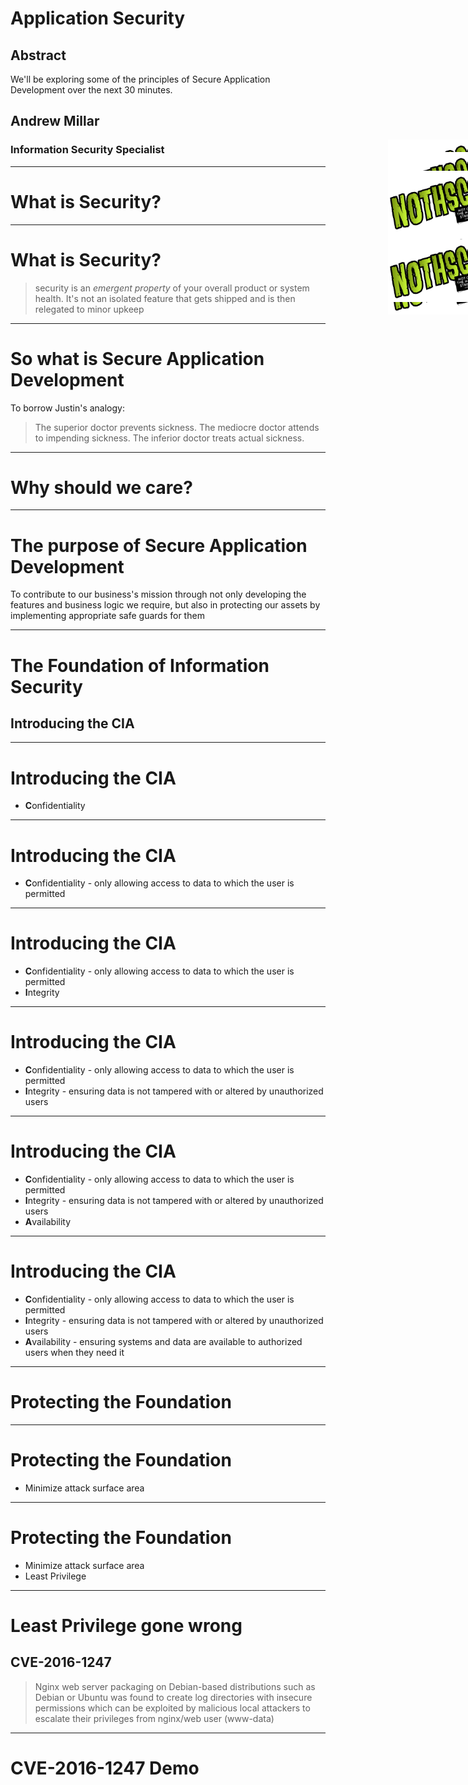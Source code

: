 <!-- $theme: default -->
<style>
aside::before { 
    content: "Speaker notes:";
    font-weight: bold;
}
aside {
    width: 850px;
    border: 1px black solid;
    padding: 5px 5px 5px 5px;
    font-size: 12px;
    line-height: 15px;
    background-color: #EFEFEF;
    display: none;
    position: absolute;
    bottom: 15px;
}
</style>
<!-- footer: 01 :: Practical Application Security-->
<!-- page_number: true -->

# Application Security

## Abstract

We'll be exploring some of the principles of Secure Application Development over the next 30 minutes.
## Andrew Millar
### Information Security Specialist

<img src="images/logo.png" style="position:absolute; right: -60px; top: 480px; height: 100px;">

---
# What is Security?

<aside>
App security is a huge topic, but I hope to cover the basics in this talk.
Before we dive into secure development, lets first describe what security is
To quote Justin Schuh, An Engineer on the Google Chrome Security Team
</aside>

<img src="images/logo.png" style="position:absolute; right: -60px; top: 305px; height: 100px;">

---
# What is Security?

<aside>
Similar to your own personal health, security needs ongoing maintenance and upkeep. There is no, one single thing you can do and then call something secure - it takes on going work and upkeep to call something secure. One cannot call oneself fit after going to the gym once - it take persistence and hard work. Even then, it still might not be 100% secure but the distinction is you've done all that you reasonably can to make it secure.
</aside>

> security is an *_emergent property_* of your overall product or system health. It's not an isolated feature that gets shipped and is then relegated to minor upkeep


<img src="images/logo.png" style="position:absolute; right: -60px; top: 375px; height: 100px;">

---

# So what is Secure Application Development

To borrow Justin's analogy:

> The superior doctor prevents sickness. The mediocre doctor attends to impending sickness. The inferior doctor treats actual sickness.

<aside>
We ain't doctors, we're developers but the idea is the same. We want to prevent _"sickness"_ in our applications. 
</aside>
<img src="images/logo.png" style="position:absolute; right: -60px; top: 435px; height: 100px;">

---
# Why should we care?
<aside>
as crucial as maintaining a secure environment is, applications often are not being designed and developed with security in mind.

Companies have information assets. In order to maintain  our competitive
advantage, we must protect those assets. They've got to be shared carefully and intelligently with customers, business partners, and employees

We need to protect our assets from threats that might cause harm to the company, be it financial loss, reputational damage, loss of confidence or even regulatory fines
</aside>
<img src="images/logo.png" style="position:absolute; right: -60px; top: 305px; height: 100px;">

---
# The purpose of Secure Application Development

To contribute to our business's mission through not only developing the features and business logic we require, but also in protecting our assets by implementing appropriate safe guards for them

<img src="images/logo.png" style="position:absolute; right: -60px; top: 405px; height: 100px;">

---
# The Foundation of Information Security
## Introducing the **CIA**

<aside>
Information Security is founded on three basic premises, does anyone know what they are?
</aside>
<img src="images/logo.png" style="position:absolute; right: -60px; top: 345px; height: 100px;">

---
# Introducing the CIA

* **C**onfidentiality
<img src="images/logo.png" style="position:absolute; right: -60px; top: 325px; height: 100px;">

---
# Introducing the CIA

* **C**onfidentiality - only allowing access to data to which the user is permitted

<img src="images/logo.png" style="position:absolute; right: -60px; top: 355px; height: 100px;">

---
# Introducing the CIA

* **C**onfidentiality - only allowing access to data to which the user is permitted
* **I**ntegrity

<img src="images/logo.png" style="z-index:-1; position:absolute; right: -60px; top: 380px; height: 100px;">

---
# Introducing the CIA

* **C**onfidentiality - only allowing access to data to which the user is permitted
* **I**ntegrity - ensuring data is not tampered with or altered by unauthorized users
<img src="images/logo.png" style="position:absolute; right: -60px; top: 395px; height: 100px;">

---
# Introducing the CIA

* **C**onfidentiality - only allowing access to data to which the user is permitted
* **I**ntegrity - ensuring data is not tampered with or altered by unauthorized users
* **A**vailability

<img src="images/logo.png" style="position:absolute; right: -60px; top: 430px; height: 100px;">

---
# Introducing the CIA

* **C**onfidentiality - only allowing access to data to which the user is permitted
* **I**ntegrity - ensuring data is not tampered with or altered by unauthorized users
* **A**vailability - ensuring systems and data are available to authorized users when they need it
 
<aside>
Availability is often not seen as a security concern, but it really is. As a specific example, OCSP (Online Certificate Status Protocol) is the replacement for Certificate Revocation Lists which grew too large to be of any use - by the time you finished downloading a CRL, it was out of date. OCSP allows for example, browsers to check if a certificate is still valid or not. If the OCSP service is unavailable, the browser can't be sure if the cert is trustworthy. What happens then? Does it continue anyway with a potentially compromised certificate, or does it fail hard and deny service to the user. Most browsers do the former.

In a much more general sense, the security of a business depends on its systems being available. The future of an ecommerce site for example, will not be very certain if its systems are down and customer can't buy things.
</aside>
<img src="images/logo.png" style="position:absolute; right: -60px; top: 450px; height: 100px;">

---
# Protecting the Foundation
<aside>
So how do we protect our Foundation?
</aside>
<img src="images/logo.png" style="position:absolute; right: -60px; top: 300px; height: 100px;">

---
# Protecting the Foundation
<aside>
Every feature added to an application adds a certain amount of risk to the overall system. The aim for secure development is to reduce the overall risk by reducing the attack surface area.

For example, say a web application enhances their online help with a search function. 
Might be vulnerable to SQL injection attacks. 

If limited to authorized users, the likelihood of attack is reduced. 

If search function was gated through centralised data validation routines, the attack surface for SQL injection is dramatically reduced.

However, if the whole help feature was re-written to eliminate the need for search function (through better user interface, for example), this practically eliminates the attack surface area all together.
</aside>

* Minimize attack surface area
<img src="images/logo.png" style="position:absolute; right: -60px; top: 320px; height: 100px;">

---
# Protecting the Foundation
<aside>
least privilege recommends that accounts, services etc have the least amount of privilege required to perform their business processes. This encompasses user rights and resource permissions such as CPU limits, memory, network access, and file system permissions.
</aside>

* Minimize attack surface area
* Least Privilege
<img src="images/logo.png" style="position:absolute; right: -60px; top: 350px; height: 100px;">

---
# Least Privilege gone wrong
## CVE-2016-1247

> Nginx web server packaging on Debian-based distributions such as Debian or Ubuntu was found to create log directories with insecure permissions which can be exploited by malicious local attackers to escalate their privileges from nginx/web user (www-data)

<aside>
The problem was simply that the user nginx runs as (www-data in this case) could *write* to the Nginx error log. Nginx usually keeps a privileged process running to write logs, bind to port &lt; 1024, so there is no need for the www-data user to have write permission to the log files.
</aside>
<img src="images/logo.png" style="position:absolute; right: -60px; top: 460px; height: 100px;">

---
# CVE-2016-1247 Demo
  <link rel="stylesheet" type="text/css" href="asciinema-player.css" />
 <asciinema-player src="njinxed.json"></asciinema-player>
   <script src="asciinema-player.js"></script>
<aside>
This vulnerability was found and POC written by Dawid Golunksi of legalhackers.com.
We copy /bin/bash to /tmp and compile a shared library to chown our tmp bash to root and setuid.
delete the error log and symlink it to ld.preload.so. Logrotate kicks in around 6 am and reloads nginx after rotating the logs. 

Nginx recreates the error log, following the symlink to ld.preload.so. This ends up being created and owned by www-data. 

Now we add our library to ld.preload, call a setuid binary such as sudo (to run something as root), this loads our library and changes the permissions of our tmp bash, then we just run our tmp bash. 

---
# Protecting the Foundation
<aside>
This is the idea that more is better, where one control would be a good thing, more controls that approach the risk from a different angle are better.

Defense in Depth often looks like Tier-Based control, for instance you might validate and sanitise user-supplied data before storing it in the database. An additional control would be html encoding that user-supplied data when its read back from the database.</aside>

* Minimize attack surface area
* Least Privilege
* Defense in Depth
<img src="images/logo.png" style="position:absolute; right: -60px; top: 375px; height: 100px;">

---
# Protecting the Foundation
<aside>
The default experience of a system should be secure and it should be up to the user to reduce their security (if they're allowed to that is)
</aside>

* Minimize attack surface area
* Least Privilege
* Defense in Depth
* Secure Defaults
<img src="images/logo.png" style="position:absolute; right: -60px; top: 400px; height: 100px;">

---
# Protecting the Foundation
<aside>
The default experience of a system should be secure and it should be up to the user to reduce their security (if they're allowed to that is)
</aside>

* Minimize attack surface area
* Least Privilege
* Defense in Depth
* Secure Defaults
* Fail Securely
<img src="images/logo.png" style="position:absolute; right: -60px; top: 430px; height: 100px;">

---
# Fail Securely example
### Stolen from OWASP

<link rel="stylesheet" type="text/css" href="prism.css" />
   <script src="prism.js"></script>

```js
isAdmin = true;
try {
  codeWhichMayFail();
  isAdmin = isUserInRole( “Administrator” );
}
catch (Exception ex) {
  log.write(ex.toString());
}
```
<aside>
If either codeWhichMayFail() or isUserInRole fails or throws an exception, the user is an admin by default. This is obviously a security risk.
</aside>

<img src="images/logo.png" style="position:absolute; right: -60px; top: 485px; height: 100px;">

---
# Protecting the Foundation
<aside>
Fairly self-explanatory.

Certain roles have different levels of trust than normal users. In particular, administrators are different to normal users. In general, administrators should not be users of the application.

For example, an administrator should be able to turn the system on or off, set password policy but shouldn’t be able to log on to the storefront as a super privileged user, such as being able to “buy” goods on behalf of other users.


</aside>

* Minimize attack surface area
* Least Privilege
* Defense in Depth
* Secure Defaults
* Fail Securely
* Separation of duties
<img src="images/logo.png" style="position:absolute; right: -60px; top: 455px; height: 100px;">

---
# Protecting the Foundation
<aside>
Attack surface area and simplicity go hand in hand. 

Avoid complex architectures when something simpler would be faster and easier. Avoid double-negatives, they aren't unnatural.
</aside>

* Minimize attack surface area
* Least Privilege
* Defense in Depth
* Secure Defaults
* Fail Securely
* Separation of duties
* Keep it Simple
<img src="images/logo.png" style="position:absolute; right: -60px; top: 480px; height: 100px;">

---
# Protecting the Foundation
<aside>
Having a clear audit trail of what happened is crucial to security, especially when performing forensics. With out an audit trail, the answer to "What happened?" is "We don't know". Not a great position to be in
</aside>

* Minimize attack surface area
* Least Privilege
* Defense in Depth
* Secure Defaults
* Fail Securely
* Separation of duties
* Keep it Simple
* Maintain an audit trail
<img src="images/logo.png" style="position:absolute; right: -60px; top: 505px; height: 100px;">

---
# A good Audit Trail

Answers:
* Who
* What
* When
* How
* Why

<img src="images/logo.png" style="position:absolute; right: -60px; top: 465px; height: 100px;">

----
# Audit Fail

```plain
Aug 18 11:00:57 [AuthController] Authentication failed.
```
<img src="images/logo.png" style="position:absolute; right: -60px; top: 345px; height: 100px;">

----
# Audit Win

```plain
Aug 18 11:00:57 [AuthController] Authentication failure 
for andrww@example.com by 127.0.0.1 - user unknown - 
/user/login /user/myaccount
Aug 18 11:01:18 [AuthController] Authentication failure 
for andrew@example.com by 127.0.0.1 - invalid password - 
/user/login?err=1 /user/login
Aug 18 11:02:01 [AuthController] Authentication failure 
for andrew@example.com by 127.0.0.1 - incorrect 2FA code 
- /user/login?err=2 /user/login
```
<img src="images/logo.png" style="position:absolute; right: -60px; top: 455px; height: 100px;">
